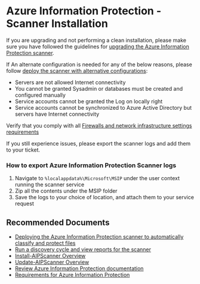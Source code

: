 <properties
	pageTitle="Azure Information Protection - Scanner Installation"
	description="Azure Information Protection - Scanner Installation"
	service="microsoft.aip"
	resource="aip"
	authors="orbarak-ms"
	ms.author="orbarak"
	articleId="Scanner_Installation"
	displayOrder=""
	selfHelpType="generic"
	supportTopicIds="32629559"
	resourceTags=""
	productPesIds="14997"
	cloudEnvironments="public"
/>

# Azure Information Protection - Scanner Installation

If you are upgrading and not performing a clean installation, please make sure you have followed the guidelines for [upgrading the Azure Information Protection scanner]( https://docs.microsoft.com/azure/information-protection/rms-client/client-admin-guide#upgrading-the-azure-information-protection-scanner).

If An alternate configuration is needed for any of the below reasons, please follow [deploy the scanner with alternative configurations](https://docs.microsoft.com/azure/information-protection/deploy-aip-scanner#deploying-the-scanner-with-alternative-configurations): 

* Servers are not allowed Internet connectivity
* You cannot be granted Sysadmin or databases must be created and configured manually
* Service accounts cannot be granted the Log on locally right
* Service accounts cannot be synchronized to Azure Active Directory but servers have Internet connectivity

Verify that you comply with all [Firewalls and network infrastructure settings requirements](https://docs.microsoft.com/azure/information-protection/requirements#firewalls-and-network-infrastructure)

If you still experience issues, please export the scanner logs and add them to your ticket. 

### How to export Azure Information Protection Scanner logs

1. Navigate to `%localappdata%\Microsoft\MSIP` under the user context running the scanner service
2. Zip all the contents under the MSIP folder
3. Save the logs to your choice of location, and attach them to your service request


## **Recommended Documents**

* [Deploying the Azure Information Protection scanner to automatically classify and protect files](https://docs.microsoft.com/azure/information-protection/deploy-aip-scanner)<br>
* [Run a discovery cycle and view reports for the scanner](https://docs.microsoft.com/azure/information-protection/deploy-aip-scanner#run-a-discovery-cycle-and-view-reports-for-the-scanner)<br>
* [Install-AIPScanner Overview](https://docs.microsoft.com/powershell/module/azureinformationprotection/install-aipscanner?view=azureipps)<br>
* [Update-AIPScanner Overview](https://docs.microsoft.com/powershell/module/azureinformationprotection/update-aipscanner?view=azureipps)<br>
* [Review Azure Information Protection documentation](https://docs.microsoft.com/azure/information-protection/what-is-information-protection)<br>
* [Requirements for Azure Information Protection](https://docs.microsoft.com/azure/information-protection/get-started/requirements)



